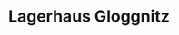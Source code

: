 ---
title: "Lagerhaus Gloggnitz"
url: /gloggnitz/lagerhaus-gloggnitz-hofbauerstrasse-2/
shop: Autoteile
---